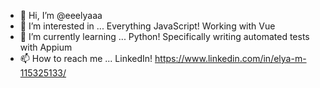 - 👋 Hi, I’m @eeelyaaa
- 👀 I’m interested in ... Everything JavaScript! Working with Vue
- 🌱 I’m currently learning ... Python! Specifically writing automated tests with Appium
- 📫 How to reach me ... LinkedIn! https://www.linkedin.com/in/elya-m-115325133/

<!---
eeelyaaa/eeelyaaa is a ✨ special ✨ repository because its `README.md` (this file) appears on your GitHub profile.
You can click the Preview link to take a look at your changes.
--->

